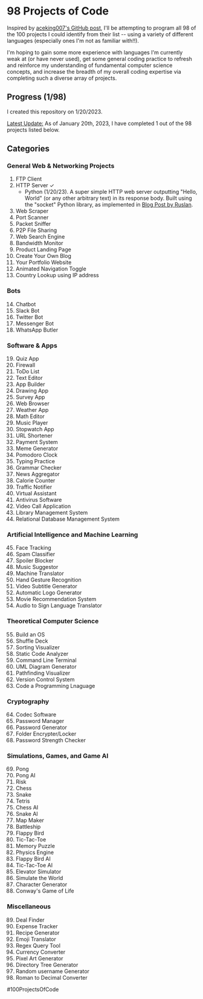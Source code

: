 # 98 Projects of Code

Inspired by [aceking007's GitHub post](https://github.com/aceking007/100ProjectsOfCode), I'll be attempting to program all 98 of the 100 projects I could identify from their list -- using a variety of different languages (especially ones I'm not as familiar with!!). 

I'm hoping to gain some more experience with languages I'm currently weak at (or have never used), get some general coding practice to refresh and reinforce my understanding of fundamental computer science concepts, and increase the breadth of my overall coding expertise via completing such a diverse array of projects.

## Progress (1/98)
I created this repository on 1/20/2023.

<ins>Latest Update:</ins>
As of January 20th, 2023, I have completed 1 out of the 98 projects listed below.

## Categories

### General Web & Networking Projects

1. FTP Client
2. HTTP Server ✓
   - Python (1/20/23). A super simple HTTP web server outputting "Hello, World" (or any other arbitrary text) in its  response body. Built using the "socket" Python library, as implemented in [Blog Post by Ruslan](https://ruslanspivak.com/lsbaws-part1/).
3. Web Scraper
4. Port Scanner
5. Packet Sniffer
6. P2P File Sharing
7. Web Search Engine
8. Bandwidth Monitor
9. Product Landing Page
10. Create Your Own Blog
11. Your Portfolio Website
12. Animated Navigation Toggle
13. Country Lookup using IP address

### Bots

14. Chatbot
15. Slack Bot
16. Twitter Bot
17. Messenger Bot
18. WhatsApp Butler

### Software & Apps

19. Quiz App
20. Firewall
21. ToDo List
22. Text Editor
23. App Builder
24. Drawing App
25. Survey App
26. Web Browser
27. Weather App
28. Math Editor
29. Music Player
30. Stopwatch App
31. URL Shortener
32. Payment System
33. Meme Generator
34. Pomodoro Clock
35. Typing Practice
36. Grammar Checker
37. News Aggregator
38. Calorie Counter
39. Traffic Notifier
40. Virtual Assistant
41. Antivirus Software
42. Video Call Application
43. Library Management System
44. Relational Database Management System

### Artificial Intelligence and Machine Learning

45. Face Tracking
46. Spam Classifier
47. Spoiler Blocker
48. Music Suggestor
49. Machine Translator
50. Hand Gesture Recognition
51. Video Subtitle Generator
52. Automatic Logo Generator
53. Movie Recommendation System
54. Audio to Sign Language Translator

### Theoretical Computer Science

55. Build an OS
56. Shuffle Deck
57. Sorting Visualizer
58. Static Code Analyzer
59. Command Line Terminal
60. UML Diagram Generator
61. Pathfinding Visualizer
62. Version Control System
63. Code a Programming Lnaguage

### Cryptography

64. Codec Software
65. Password Manager
66. Password Generator
67. Folder Encrypter/Locker
68. Password Strength Checker

### Simulations, Games, and Game AI

69. Pong
70. Pong AI
71. Risk
72. Chess
73. Snake
74. Tetris
75. Chess AI
76. Snake AI
77. Map Maker
78. Battleship
79. Flappy Bird
80. Tic-Tac-Toe
81. Memory Puzzle
82. Physics Engine
83. Flappy Bird AI
84. Tic-Tac-Toe AI
85. Elevator Simulator
86. Simulate the World
87. Character Generator
88. Conway's Game of Life

### Miscellaneous

89. Deal Finder
90. Expense Tracker
91. Recipe Generator
92. Emoji Translator
93. Regex Query Tool
94. Currency Converter
95. Pixel Art Generator
96. Directory Tree Generator
97. Random username Generator
98. Roman to Decimal Converter


#100ProjectsOfCode
